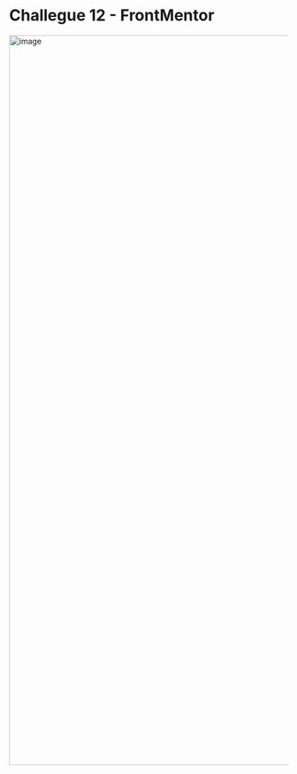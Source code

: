 # Challegue 12 - FrontMentor

<img width="1317" alt="image" src="https://github.com/user-attachments/assets/db4c7f11-3825-4dd0-8b36-54885a3f0ad4">


